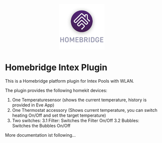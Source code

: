 
<p align="center">

<img src="https://github.com/homebridge/branding/raw/master/logos/homebridge-wordmark-logo-vertical.png" width="150">

</p>


# Homebridge Intex Plugin

This is a Homebridge platform plugin for Intex Pools with WLAN.

The plugin provides the following homekit devices:
1. One Temperaturesensor (shows the current temperature, history is provided in Eve App)
2. One Thermostat accessory (Shows current temperature, you can switch heating On/Off and set the target temperature)
3. Two switches:
  3.1 Filter: Switches the Filter On/Off
  3.2 Bubbles: Switches the Bubbles On/Off


More documentation ist following...